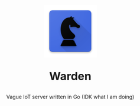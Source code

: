 <p align="center">
  <img src="https://github.com/thinkty/warden/blob/main/icon.png?raw=true">
</p>

<p
  align="center"
  style="
    font-size:30px;
    font-weight:bold;
  "
>
Warden
</p>

<p align="center">
Vague IoT server written in Go (IDK what I am doing)
</p>

